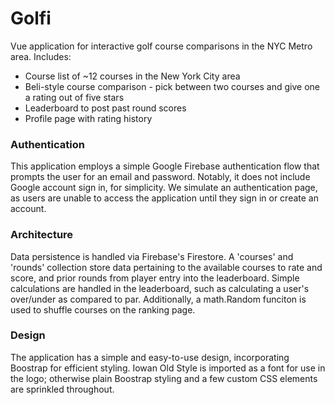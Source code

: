 # Golfi
 
Vue application for interactive golf course comparisons in the NYC Metro area. Includes:
- Course list of ~12 courses in the New York City area
- Beli-style course comparison - pick between two courses and give one a rating out of five stars
- Leaderboard to post past round scores
- Profile page with rating history

### Authentication

This application employs a simple Google Firebase authentication flow that prompts the user for an email and password. Notably, it does not include Google account sign in, for simplicity. We simulate an authentication page, as users are unable to access the application until they sign in or create an account.

### Architecture

Data persistence is handled via Firebase's Firestore. A 'courses' and 'rounds' collection store data pertaining to the available courses to rate and score, and prior rounds from player entry into the leaderboard. Simple calculations are handled in the leaderboard, such as calculating a user's over/under as compared to par. Additionally, a math.Random funciton is used to shuffle courses on the ranking page.

### Design

The application has a simple and easy-to-use design, incorporating Boostrap for efficient styling. Iowan Old Style is imported as a font for use in the logo; otherwise plain Boostrap styling and a few custom CSS elements are sprinkled throughout.

